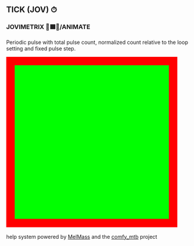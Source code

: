 <h2>TICK (JOV) ⏱</h2>
<h3>JOVIMETRIX 🔺🟩🔵/ANIMATE</h3>
<p>Periodic pulse with total pulse count, normalized count relative to the loop setting and fixed pulse step.</p>

![](https://github.com/Amorano/Jovimetrix-examples/blob/master/node/ADJUST%20%F0%9F%95%B8%EF%B8%8F/ADJUST%20%F0%9F%95%B8%EF%B8%8F.gif)

help system powered by [MelMass](https://github.com/melMass) and the [comfy_mtb](https://github.com/melMass/comfy_mtb) project